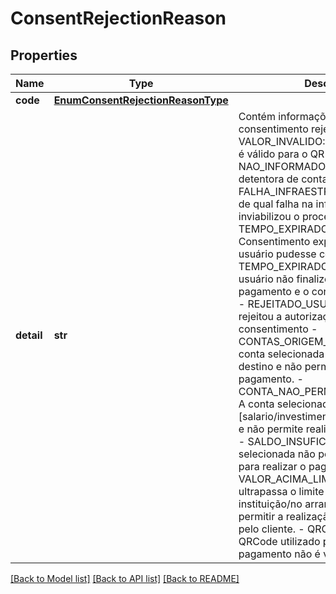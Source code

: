# ConsentRejectionReason

## Properties
Name | Type | Description | Notes
------------ | ------------- | ------------- | -------------
**code** | [**EnumConsentRejectionReasonType**](EnumConsentRejectionReasonType.md) |  | 
**detail** | **str** | Contém informações adicionais ao consentimento rejeitado. - VALOR_INVALIDO: O valor enviado não é válido para o QR Code informado; - NAO_INFORMADO: Não informada pela detentora de conta; - FALHA_INFRAESTRUTURA: [Descrição de qual falha na infraestrutura inviabilizou o processamento]. - TEMPO_EXPIRADO_AUTORIZACAO: Consentimento expirou antes que o usuário pudesse confirmá-lo. - TEMPO_EXPIRADO_CONSUMO: O usuário não finalizou o fluxo de pagamento e o consentimento expirou; - REJEITADO_USUARIO: O usuário rejeitou a autorização do consentimento  - CONTAS_ORIGEM_DESTINO_IGUAIS: A conta selecionada é igual à conta destino e não permite realizar esse pagamento. - CONTA_NAO_PERMITE_PAGAMENTO: A conta selecionada é do tipo [salario/investimento/liquidação/outros] e não permite realizar esse pagamento. - SALDO_INSUFICIENTE: A conta selecionada não possui saldo suficiente para realizar o pagamento. - VALOR_ACIMA_LIMITE: O valor ultrapassa o limite estabelecido [na instituição/no arranjo/outro] para permitir a realização de transações pelo cliente. - QRCODE_INVALIDO: O QRCode utilizado para a iniciação de pagamento não é válido.  | 

[[Back to Model list]](../README.md#documentation-for-models) [[Back to API list]](../README.md#documentation-for-api-endpoints) [[Back to README]](../README.md)

